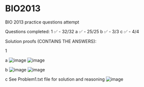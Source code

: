 # BIO2013
BIO 2013 practice questions attempt

Questions completed:
1 ✅ - 32/32
a ✅ - 25/25
b ✅ - 3/3
c ✅ - 4/4

Solution proofs (CONTAINS THE ANSWERS):

1

a
![image](https://github.com/user-attachments/assets/04b04725-97ab-47c2-a0d4-889e28ca8cb1)
![image](https://github.com/user-attachments/assets/d5ccce8b-1e79-4039-8ca2-0d40eb508078)


b
![image](https://github.com/user-attachments/assets/e4d79bc8-b688-437d-a928-9a845f893883) 
![image](https://github.com/user-attachments/assets/1222cffc-88a6-47eb-a3c1-8e63b4e20f41)


c See Problem1.txt file for solution and reasoning
![image](https://github.com/user-attachments/assets/0c6d9c94-8b4d-491b-bdc6-86721d5f6ac6)


